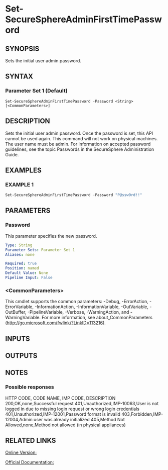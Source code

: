 ﻿# Set-SecureSphereAdminFirstTimePassword

## SYNOPSIS
Sets the initial user admin password.

## SYNTAX

### Parameter Set 1 (Default)
```
Set-SecureSphereAdminFirstTimePassword -Password <String> [<CommonParameters>]
```

## DESCRIPTION
Sets the initial user admin password. Once the password is set, this API cannot be used again.
This command will not work on physical machines. The user name must be admin.
For information on accepted password guidelines, see the topic Passwords in the SecureSphere Administration Guide.

## EXAMPLES

### EXAMPLE 1

```powershell
Set-SecureSphereAdminFirstTimePassword -Password "P@ssw0rd!!"
```

## PARAMETERS

### Password
This parameter specifies the new password.

```yaml
Type: String
Parameter Sets: Parameter Set 1
Aliases: none

Required: true
Position: named
Default Value: None
Pipeline Input: False
```

### \<CommonParameters\>
This cmdlet supports the common parameters: -Debug, -ErrorAction, -ErrorVariable, -InformationAction, -InformationVariable, -OutVariable, -OutBuffer, -PipelineVariable, -Verbose, -WarningAction, and -WarningVariable. For more information, see about_CommonParameters (http://go.microsoft.com/fwlink/?LinkID=113216).

## INPUTS

## OUTPUTS

## NOTES

### Possible responses
HTTP CODE, CODE NAME, IMP CODE, DESCRIPTION
200,OK,none,Successful request
401,Unauthorized,IMP-10063,User is not logged in due to missing login request or wrong login credentials
401,Unauthorized,IMP-12001,Password format is invalid
403,Forbidden,IMP-12004,Admin user was already initialized
405,Method Not Allowed,none,Method not allowed (in physical appliances)

## RELATED LINKS

[Online Version:](https://github.com/akshinmustafayev/Documentation/MD)

[Official Documentation:](https://docs.imperva.com/bundle/v13.6-api-reference-guide/page/61616.htm)



